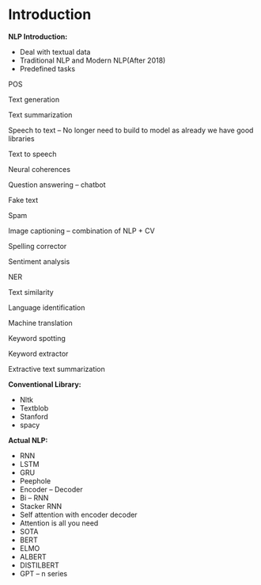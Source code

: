 # Introduction

**NLP Introduction:**

* Deal with textual data
* Traditional NLP and Modern NLP(After 2018)
* Predefined tasks

&#x20;       POS

&#x20;       Text generation

&#x20;        Text summarization

&#x20;        Speech to text – No longer need to build to model as already we have good libraries

&#x20;        Text to speech

&#x20;        Neural coherences

&#x20;        Question answering – chatbot

&#x20;        Fake text

&#x20;        Spam

&#x20;        Image captioning – combination of NLP + CV

&#x20;        Spelling corrector

&#x20;        Sentiment analysis

&#x20;        NER

&#x20;        Text similarity

&#x20;        Language identification

&#x20;       Machine translation

&#x20;       Keyword spotting

&#x20;       Keyword extractor

&#x20;       Extractive text summarization

&#x20;

**Conventional Library:**

* Nltk
* Textblob
* Stanford
* spacy

&#x20;**Actual NLP:**

* RNN
* LSTM
* GRU
* Peephole
* Encoder – Decoder
* Bi – RNN
* Stacker RNN
* Self attention with encoder decoder
* Attention is all you need
* SOTA
* BERT
* ELMO
* ALBERT
* DISTILBERT
* GPT – n series

&#x20;
